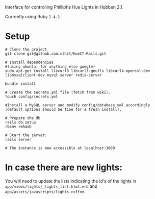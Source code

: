 Interface for controlling Philliphs Hue Lights in Hubben 2.1.

Currently using Ruby `2.4.1`
# Setup
```
# Clone the project.
git clone git@github.com:cthit/HueIT-Rails.git

# Install dependencies 
#(using ubuntu, for anything else google)
sudo apt-get install libcurl3 libcurl3-gnutls libcurl4-openssl-dev libmysqlclient-dev mysql-server redis-server

bundle install

# Create the secrets.yml file (fetch from wiki).
touch config/secrets.yml

#Install a MySQL server and modify config/database.yml accordingly (default options should be fine for a fresh install).

# Prepare the db
rails db:setup
rbenv rehash

# Start the server:
rails server

# The instance is now accessible at localhost:3000
```
# In case there are new lights:
You will need to update the lists indicating the id's of the lights in `app/views/lights/_lights_list.html.erb` and `app/assets/javascripts/lights.coffee`.
